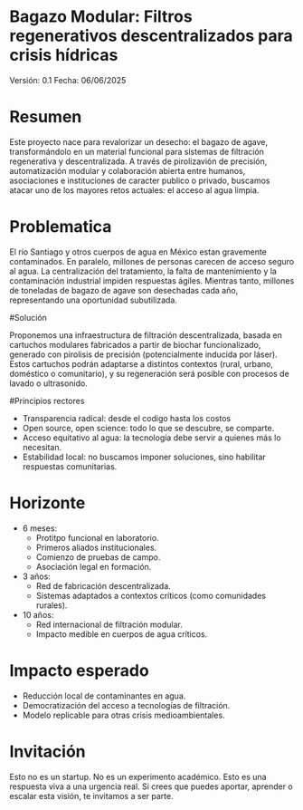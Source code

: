 # Bagazo Modular: Filtros regenerativos descentralizados para crisis hídricas

Versión: 0.1
Fecha: 06/06/2025

# Resumen

Este proyecto nace para revalorizar un desecho: el bagazo de agave, transformándolo en un material funcional para sistemas de filtración regenerativa y descentralizada. A través de pirolizavión de precisión, automatización modular y colaboración abierta entre humanos, asociaciones e instituciones de caracter publico o privado, buscamos atacar uno de los mayores retos actuales: el acceso al agua limpia.

# Problematica

El río Santiago y otros cuerpos de agua en México estan gravemente contaminados. En paralelo, millones de personas carecen de acceso seguro al agua. La centralización del tratamiento, la falta de mantenimiento y la contaminación industrial impiden respuestas ágiles. Mientras tanto, millones de toneladas de bagazo de agave son desechadas cada año, representando una oportunidad subutilizada. 

#Solución

Proponemos una infraestructura de filtración descentralizada, basada en cartuchos modulares fabricados a partir de biochar funcionalizado, generado con pirolisis de precisión (potencialmente inducida por láser). Estos cartuchos podrán adaptarse a distintos contextos (rural, urbano, doméstico o comunitario), y su regeneración será posible con procesos de lavado o ultrasonido.

#Principios rectores

- Transparencia radical: desde el codigo hasta los costos
- Open source, open science: todo lo que se descubre, se comparte.
- Acceso equitativo al agua: la tecnología debe servir a quienes más lo necesitan.
- Estabilidad local: no buscamos imponer soluciones, sino habilitar respuestas comunitarias.

# Horizonte

- 6 meses: 
	- Protitpo funcional en laboratorio.
	- Primeros aliados institucionales.
	- Comienzo de pruebas de campo.
	- Asociación legal en formación.
- 3 años:
	- Red de fabricación descentralizada.
	- Sistemas adaptados a contextos críticos (como comunidades rurales).
- 10 años:
	- Red internacional de filtración modular.
	- Impacto medible en cuerpos de agua críticos.

# Impacto esperado

- Reducción local de contaminantes en agua.
- Democratización del acceso a tecnologías de filtración.
- Modelo replicable para otras crisis medioambientales.

# Invitación

Esto no es un startup. No es un experimento académico. Esto es una respuesta viva a una urgencia real. Si crees que puedes aportar, aprender o escalar esta visión, te invitamos a ser parte. 
